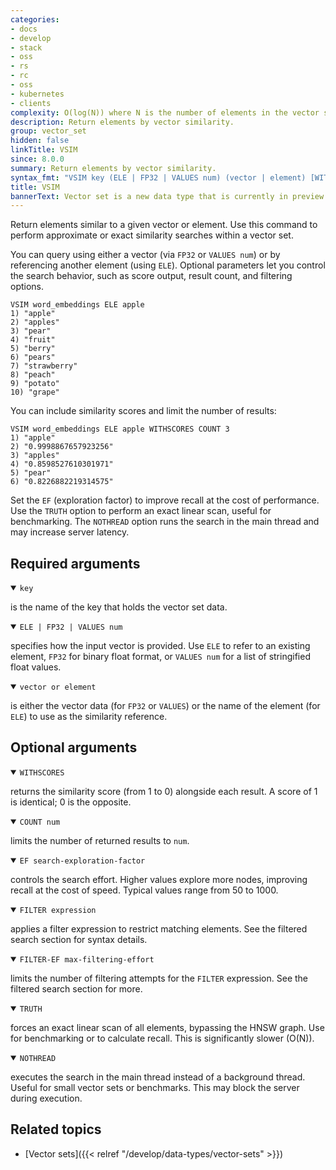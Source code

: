 ```yaml
---
categories:
- docs
- develop
- stack
- oss
- rs
- rc
- oss
- kubernetes
- clients
complexity: O(log(N)) where N is the number of elements in the vector set.
description: Return elements by vector similarity.
group: vector_set
hidden: false
linkTitle: VSIM
since: 8.0.0
summary: Return elements by vector similarity.
syntax_fmt: "VSIM key (ELE | FP32 | VALUES num) (vector | element) [WITHSCORES] [COUNT num] [EF search-exploration-factor]\n  [FILTER expression] [FILTER-EF max-filtering-effort] [TRUTH] [NOTHREAD]"
title: VSIM
bannerText: Vector set is a new data type that is currently in preview and may be subject to change.
---
```


Return elements similar to a given vector or element. Use this command to perform approximate or exact similarity searches within a vector set.

You can query using either a vector (via `FP32` or `VALUES num`) or by referencing another element (using `ELE`). Optional parameters let you control the search behavior, such as score output, result count, and filtering options.

```shell
VSIM word_embeddings ELE apple
1) "apple"
2) "apples"
3) "pear"
4) "fruit"
5) "berry"
6) "pears"
7) "strawberry"
8) "peach"
9) "potato"
10) "grape"
```

You can include similarity scores and limit the number of results:

```shell
VSIM word_embeddings ELE apple WITHSCORES COUNT 3
1) "apple"
2) "0.9998867657923256"
3) "apples"
4) "0.8598527610301971"
5) "pear"
6) "0.8226882219314575"
```

Set the `EF` (exploration factor) to improve recall at the cost of performance. Use the `TRUTH` option to perform an exact linear scan, useful for benchmarking. The `NOTHREAD` option runs the search in the main thread and may increase server latency.

## Required arguments

<details open>
<summary><code>key</code></summary>

is the name of the key that holds the vector set data.
</details>

<details open>
<summary><code>ELE | FP32 | VALUES num</code></summary>

specifies how the input vector is provided. Use `ELE` to refer to an existing element, `FP32` for binary float format, or `VALUES num` for a list of stringified float values.
</details>

<details open>
<summary><code>vector or element</code></summary>

is either the vector data (for `FP32` or `VALUES`) or the name of the element (for `ELE`) to use as the similarity reference.
</details>

## Optional arguments

<details open>
<summary><code>WITHSCORES</code></summary>

returns the similarity score (from 1 to 0) alongside each result. A score of 1 is identical; 0 is the opposite.
</details>

<details open>
<summary><code>COUNT num</code></summary>

limits the number of returned results to `num`.
</details>

<details open>
<summary><code>EF search-exploration-factor</code></summary>

controls the search effort. Higher values explore more nodes, improving recall at the cost of speed. Typical values range from 50 to 1000.
</details>

<details open>
<summary><code>FILTER expression</code></summary>

applies a filter expression to restrict matching elements. See the filtered search section for syntax details.
</details>

<details open>
<summary><code>FILTER-EF max-filtering-effort</code></summary>

limits the number of filtering attempts for the `FILTER` expression. See the filtered search section for more.
</details>

<details open>
<summary><code>TRUTH</code></summary>

forces an exact linear scan of all elements, bypassing the HNSW graph. Use for benchmarking or to calculate recall. This is significantly slower (O(N)).
</details>

<details open>
<summary><code>NOTHREAD</code></summary>

executes the search in the main thread instead of a background thread. Useful for small vector sets or benchmarks. This may block the server during execution.
</details>

## Related topics

- [Vector sets]({{< relref "/develop/data-types/vector-sets" >}})
